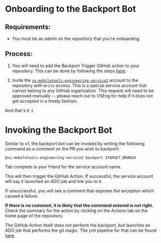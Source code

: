 # Onboarding to the Backport Bot

## Requirements:
- You must be an admin on the repository that you're onboarding.

## Process:
1) You will need to add the Backport Trigger GitHub action to your repository. This can be done by following the steps [here](https://docs.github.com/en/free-pro-team@latest/actions/learn-github-actions/sharing-workflows-with-your-organization#using-a-workflow-template).

2) Invite the [`vs-mobiletools-engineering-service2`](https://github.com/vs-mobiletools-engineering-service2) account to the repository with `Write` access. This is a special service account that cannot belong to any GitHub organization. This request will need to be approved manually -- please reach out to VSEng for help if it does not get accepted in a timely fashion.

And that's it :)

# Invoking the Backport Bot
Similar to v1, the backport bot can be invoked by writing the following command as a comment on the PR you wish to backport:
```
@vs-mobiletools-engineering-service2 backport $TARGET_BRANCH
```

Tab complete is your friend for the service account name.

This will then trigger the GitHub Action. If successful, the service account will say it launched an ADO job and link you to it.

If unsuccessful, you will see a comment that exposes the exception which caused a failure.

**If there is no comment, it is likely that the command entered is not right.**
Check the summary for the action by clicking on the Actions tab on the home page of the repository.


The GitHub Action itself does not perform the backport, but launches an ADO job that performs the git magic. The yml pipeline for that can be found [here](https://github.com/xamarin/mono-github-trigger/blob/yaml-pipeline/backport-bot.yml).
